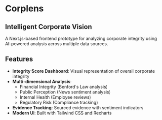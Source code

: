 # Corplens

## Intelligent Corporate Vision

A Next.js-based frontend prototype for analyzing corporate integrity using AI-powered analysis across multiple data sources.

## Features

- **Integrity Score Dashboard**: Visual representation of overall corporate integrity
- **Multi-dimensional Analysis**: 
  - Financial Integrity (Benford's Law analysis)
  - Public Perception (News sentiment analysis)
  - Internal Health (Employee reviews)
  - Regulatory Risk (Compliance tracking)
- **Evidence Tracking**: Sourced evidence with sentiment indicators
- **Modern UI**: Built with Tailwind CSS and Recharts


